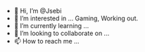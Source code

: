 - 👋 Hi, I’m @Jsebi
- 👀 I’m interested in ... Gaming, Working out.
- 🌱 I’m currently learning ...
- 💞️ I’m looking to collaborate on ...
- 📫 How to reach me ...

<!---
Jsebi/Jsebi is a ✨ special ✨ repository because its `README.md` (this file) appears on your GitHub profile.
You can click the Preview link to take a look at your changes.
--->
